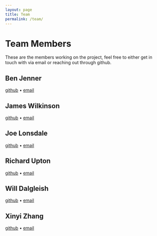 ```yaml
---
layout: page
title: Team
permalink: /team/
---
```


# Team Members

These are the members working on the project, feel free to either get in touch with via email or reaching out through github.

## Ben Jenner

[github]() • [email]() 

## James Wilkinson

[github](https://github.com/jamesrwilkinson) • [email](jrm567@york.ac.uk) 

## Joe Lonsdale

[github]() • [email]() 

## Richard Upton

[github]() • [email]()

## Will Dalgleish

[github]() • [email]() 

## Xinyi Zhang

[github]() • [email]() 